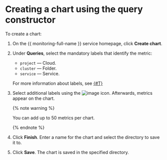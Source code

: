 # Creating a chart using the query constructor

To create a chart:

1. On the {{ monitoring-full-name }} service homepage, click **Create chart**.

1. Under **Queries**, select the mandatory labels that identify the metric:
    - `project` — Cloud.
    - `cluster` — Folder.
    - `service` — Service.

    For more information about labels, see [{#T}](../../concepts/data-model.md)

1. Select additional labels using the ![image](../../../_assets/plus-sign.svg) icon. Afterwards, metrics appear on the chart.

    {% note warning %}

    You can add up to 50 metrics per chart.

    {% endnote %}

1. Click **Finish**. Enter a name for the chart and select the directory to save it to.

1. Click **Save**. The chart is saved in the specified directory.

